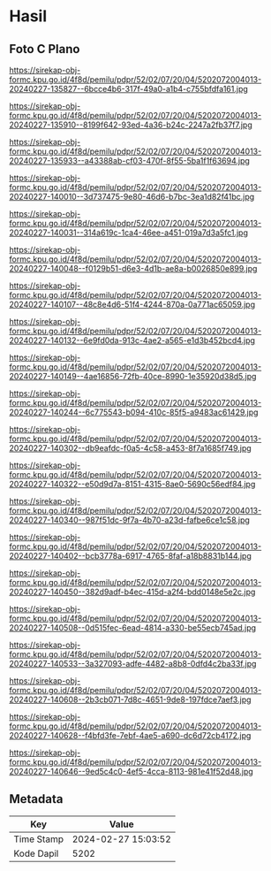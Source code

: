 # Hasil

## Foto C Plano

https://sirekap-obj-formc.kpu.go.id/4f8d/pemilu/pdpr/52/02/07/20/04/5202072004013-20240227-135827--6bcce4b6-317f-49a0-a1b4-c755bfdfa161.jpg

https://sirekap-obj-formc.kpu.go.id/4f8d/pemilu/pdpr/52/02/07/20/04/5202072004013-20240227-135910--8199f642-93ed-4a36-b24c-2247a2fb37f7.jpg

https://sirekap-obj-formc.kpu.go.id/4f8d/pemilu/pdpr/52/02/07/20/04/5202072004013-20240227-135933--a43388ab-cf03-470f-8f55-5ba1f1f63694.jpg

https://sirekap-obj-formc.kpu.go.id/4f8d/pemilu/pdpr/52/02/07/20/04/5202072004013-20240227-140010--3d737475-9e80-46d6-b7bc-3ea1d82f41bc.jpg

https://sirekap-obj-formc.kpu.go.id/4f8d/pemilu/pdpr/52/02/07/20/04/5202072004013-20240227-140031--314a619c-1ca4-46ee-a451-019a7d3a5fc1.jpg

https://sirekap-obj-formc.kpu.go.id/4f8d/pemilu/pdpr/52/02/07/20/04/5202072004013-20240227-140048--f0129b51-d6e3-4d1b-ae8a-b0026850e899.jpg

https://sirekap-obj-formc.kpu.go.id/4f8d/pemilu/pdpr/52/02/07/20/04/5202072004013-20240227-140107--48c8e4d6-51f4-4244-870a-0a771ac65059.jpg

https://sirekap-obj-formc.kpu.go.id/4f8d/pemilu/pdpr/52/02/07/20/04/5202072004013-20240227-140132--6e9fd0da-913c-4ae2-a565-e1d3b452bcd4.jpg

https://sirekap-obj-formc.kpu.go.id/4f8d/pemilu/pdpr/52/02/07/20/04/5202072004013-20240227-140149--4ae16856-72fb-40ce-8990-1e35920d38d5.jpg

https://sirekap-obj-formc.kpu.go.id/4f8d/pemilu/pdpr/52/02/07/20/04/5202072004013-20240227-140244--6c775543-b094-410c-85f5-a9483ac61429.jpg

https://sirekap-obj-formc.kpu.go.id/4f8d/pemilu/pdpr/52/02/07/20/04/5202072004013-20240227-140302--db9eafdc-f0a5-4c58-a453-8f7a1685f749.jpg

https://sirekap-obj-formc.kpu.go.id/4f8d/pemilu/pdpr/52/02/07/20/04/5202072004013-20240227-140322--e50d9d7a-8151-4315-8ae0-5690c56edf84.jpg

https://sirekap-obj-formc.kpu.go.id/4f8d/pemilu/pdpr/52/02/07/20/04/5202072004013-20240227-140340--987f51dc-9f7a-4b70-a23d-fafbe6ce1c58.jpg

https://sirekap-obj-formc.kpu.go.id/4f8d/pemilu/pdpr/52/02/07/20/04/5202072004013-20240227-140402--bcb3778a-6917-4765-8faf-a18b8831b144.jpg

https://sirekap-obj-formc.kpu.go.id/4f8d/pemilu/pdpr/52/02/07/20/04/5202072004013-20240227-140450--382d9adf-b4ec-415d-a2f4-bdd0148e5e2c.jpg

https://sirekap-obj-formc.kpu.go.id/4f8d/pemilu/pdpr/52/02/07/20/04/5202072004013-20240227-140508--0d515fec-6ead-4814-a330-be55ecb745ad.jpg

https://sirekap-obj-formc.kpu.go.id/4f8d/pemilu/pdpr/52/02/07/20/04/5202072004013-20240227-140533--3a327093-adfe-4482-a8b8-0dfd4c2ba33f.jpg

https://sirekap-obj-formc.kpu.go.id/4f8d/pemilu/pdpr/52/02/07/20/04/5202072004013-20240227-140608--2b3cb071-7d8c-4651-9de8-197fdce7aef3.jpg

https://sirekap-obj-formc.kpu.go.id/4f8d/pemilu/pdpr/52/02/07/20/04/5202072004013-20240227-140628--f4bfd3fe-7ebf-4ae5-a690-dc6d72cb4172.jpg

https://sirekap-obj-formc.kpu.go.id/4f8d/pemilu/pdpr/52/02/07/20/04/5202072004013-20240227-140646--9ed5c4c0-4ef5-4cca-8113-981e41f52d48.jpg


## Metadata

| Key        | Value               |
| ---------- | ------------------- |
| Time Stamp | 2024-02-27 15:03:52 |
| Kode Dapil | 5202                |



